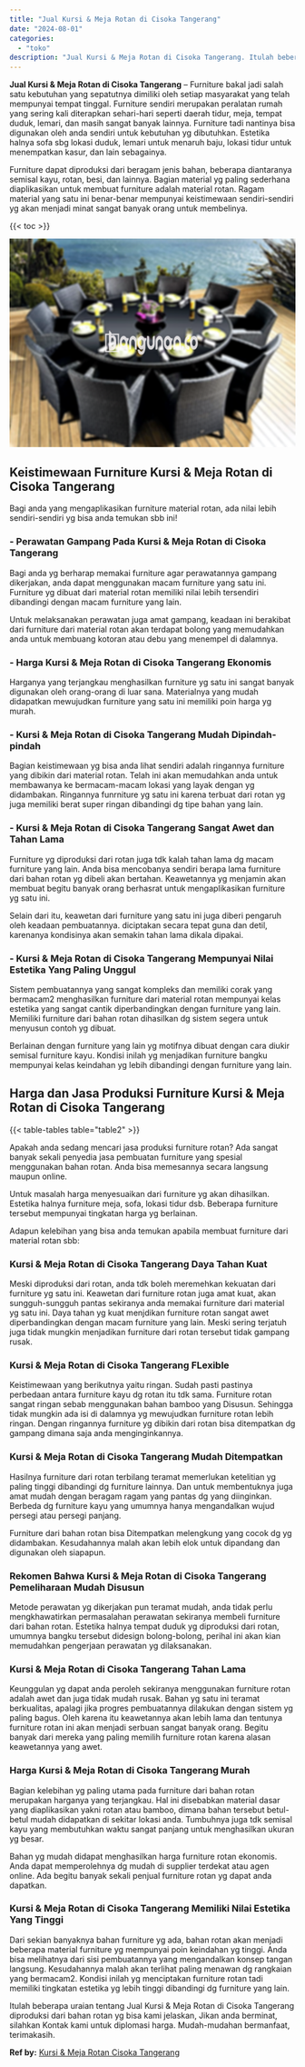 ```yaml
---
title: "Jual Kursi & Meja Rotan di Cisoka Tangerang"
date: "2024-08-01"
categories: 
  - "toko"
description: "Jual Kursi & Meja Rotan di Cisoka Tangerang. Itulah beberapa uraian tentang Jual Kursi & Meja Rotan di Cisoka Tangerang diproduksi dari bahan rotan yg bisa k..."
---
```


**Jual Kursi & Meja Rotan di Cisoka Tangerang** – Furniture bakal jadi salah satu kebutuhan yang sepatutnya dimiliki oleh setiap masyarakat yang telah mempunyai tempat tinggal. Furniture sendiri merupakan peralatan rumah yang sering kali diterapkan sehari-hari seperti daerah tidur, meja, tempat duduk, lemari, dan masih sangat banyak lainnya. Furniture tadi nantinya bisa digunakan oleh anda sendiri untuk kebutuhan yg dibutuhkan. Estetika halnya sofa sbg lokasi duduk, lemari untuk menaruh baju, lokasi tidur untuk menempatkan kasur, dan lain sebagainya.

Furniture dapat diproduksi dari beragam jenis bahan, beberapa diantaranya semisal kayu, rotan, besi, dan lainnya. Bagian material yg paling sederhana diaplikasikan untuk membuat furniture adalah material rotan. Ragam material yang satu ini benar-benar mempunyai keistimewaan sendiri-sendiri yg akan menjadi minat sangat banyak orang untuk membelinya.

{{< toc >}}

![Jual Kursi & Meja Rotan di Cisoka Tangerang](/images/kursi-meja-rotan-murah26.png)

## Keistimewaan Furniture Kursi & Meja Rotan di Cisoka Tangerang

Bagi anda yang mengaplikasikan furniture material rotan, ada nilai lebih sendiri-sendiri yg bisa anda temukan sbb ini!

### \- Perawatan Gampang Pada Kursi & Meja Rotan di Cisoka Tangerang

Bagi anda yg berharap memakai furniture agar perawatannya gampang dikerjakan, anda dapat menggunakan macam furniture yang satu ini. Furniture yg dibuat dari material rotan memiliki nilai lebih tersendiri dibandingi dengan macam furniture yang lain.

Untuk melaksanakan perawatan juga amat gampang, keadaan ini berakibat dari furniture dari material rotan akan terdapat bolong yang memudahkan anda untuk membuang kotoran atau debu yang menempel di dalamnya.

### \- Harga Kursi & Meja Rotan di Cisoka Tangerang Ekonomis

Harganya yang terjangkau menghasilkan furniture yg satu ini sangat banyak digunakan oleh orang-orang di luar sana. Materialnya yang mudah didapatkan mewujudkan furniture yang satu ini memiliki poin harga yg murah.

### \- Kursi & Meja Rotan di Cisoka Tangerang Mudah Dipindah-pindah

Bagian keistimewaan yg bisa anda lihat sendiri adalah ringannya furniture yang dibikin dari material rotan. Telah ini akan memudahkan anda untuk membawanya ke bermacam-macam lokasi yang layak dengan yg didambakan. Ringannya funrniture yg satu ini karena terbuat dari rotan yg juga memiliki berat super ringan dibandingi dg tipe bahan yang lain.

### \- Kursi & Meja Rotan di Cisoka Tangerang Sangat Awet dan Tahan Lama

Furniture yg diproduksi dari rotan juga tdk kalah tahan lama dg macam furniture yang lain. Anda bisa mencobanya sendiri berapa lama furniture dari bahan rotan yg dibeli akan bertahan. Keawetannya yg menjamin akan membuat begitu banyak orang berhasrat untuk mengaplikasikan furniture yg satu ini.

Selain dari itu, keawetan dari furniture yang satu ini juga diberi pengaruh oleh keadaan pembuatannya. diciptakan secara tepat guna dan detil, karenanya kondisinya akan semakin tahan lama dikala dipakai.

### \- Kursi & Meja Rotan di Cisoka Tangerang Mempunyai Nilai Estetika Yang Paling Unggul

Sistem pembuatannya yang sangat kompleks dan memiliki corak yang bermacam2 menghasilkan furniture dari material rotan mempunyai kelas estetika yang sangat cantik diperbandingkan dengan furniture yang lain. Memiliki furniture dari bahan rotan dihasilkan dg sistem segera untuk menyusun contoh yg dibuat.

Berlainan dengan furniture yang lain yg motifnya dibuat dengan cara diukir semisal furniture kayu. Kondisi inilah yg menjadikan furniture bangku mempunyai kelas keindahan yg lebih dibandingi dengan furniture yang lain.

## Harga dan Jasa Produksi Furniture Kursi & Meja Rotan di Cisoka Tangerang

{{< table-tables table="table2" >}}

Apakah anda sedang mencari jasa produksi furniture rotan? Ada sangat banyak sekali penyedia jasa pembuatan furniture yang spesial menggunakan bahan rotan. Anda bisa memesannya secara langsung maupun online.

Untuk masalah harga menyesuaikan dari furniture yg akan dihasilkan. Estetika halnya furniture meja, sofa, lokasi tidur dsb. Beberapa furniture tersebut mempunyai tingkatan harga yg berlainan.

Adapun kelebihan yang bisa anda temukan apabila membuat furniture dari material rotan sbb:

### Kursi & Meja Rotan di Cisoka Tangerang Daya Tahan Kuat

Meski diproduksi dari rotan, anda tdk boleh meremehkan kekuatan dari furniture yg satu ini. Keawetan dari furniture rotan juga amat kuat, akan sungguh-sungguh pantas sekiranya anda memakai furniture dari material yg satu ini. Daya tahan yg kuat menjdikan furniture rotan sangat awet diperbandingkan dengan macam furniture yang lain. Meski sering terjatuh juga tidak mungkin menjadikan furniture dari rotan tersebut tidak gampang rusak.

### Kursi & Meja Rotan di Cisoka Tangerang FLexible

Keistimewaan yang berikutnya yaitu ringan. Sudah pasti pastinya perbedaan antara furniture kayu dg rotan itu tdk sama. Furniture rotan sangat ringan sebab menggunakan bahan bamboo yang Disusun. Sehingga tidak mungkin ada isi di dalamnya yg mewujudkan furniture rotan lebih ringan. Dengan ringannya furniture yg dibikin dari rotan bisa ditempatkan dg gampang dimana saja anda menginginkannya.

### Kursi & Meja Rotan di Cisoka Tangerang Mudah Ditempatkan

Hasilnya furniture dari rotan terbilang teramat memerlukan ketelitian yg paling tinggi dibandingi dg furniture lainnya. Dan untuk membentuknya juga amat mudah dengan beragam ragam yang pantas dg yang diinginkan. Berbeda dg furniture kayu yang umumnya hanya mengandalkan wujud persegi atau persegi panjang.

Furniture dari bahan rotan bisa Ditempatkan melengkung yang cocok dg yg didambakan. Kesudahannya malah akan lebih elok untuk dipandang dan digunakan oleh siapapun.

### Rekomen Bahwa Kursi & Meja Rotan di Cisoka Tangerang Pemeliharaan Mudah Disusun

Metode perawatan yg dikerjakan pun teramat mudah, anda tidak perlu mengkhawatirkan permasalahan perawatan sekiranya membeli furniture dari bahan rotan. Estetika halnya tempat duduk yg diproduksi dari rotan, umumnya bangku tersebut didesign bolong-bolong, perihal ini akan kian memudahkan pengerjaan perawatan yg dilaksanakan.

### Kursi & Meja Rotan di Cisoka Tangerang Tahan Lama

Keunggulan yg dapat anda peroleh sekiranya menggunakan furniture rotan adalah awet dan juga tidak mudah rusak. Bahan yg satu ini teramat berkualitas, apalagi jika progres pembuatannya dilakukan dengan sistem yg paling bagus. Oleh karena itu keawetannya akan lebih lama dan tentunya furniture rotan ini akan menjadi serbuan sangat banyak orang. Begitu banyak dari mereka yang paling memilih furniture rotan karena alasan keawetannya yang awet.

### Harga Kursi & Meja Rotan di Cisoka Tangerang Murah

Bagian kelebihan yg paling utama pada furniture dari bahan rotan merupakan harganya yang terjangkau. Hal ini disebabkan material dasar yang diaplikasikan yakni rotan atau bamboo, dimana bahan tersebut betul-betul mudah didapatkan di sekitar lokasi anda. Tumbuhnya juga tdk semisal kayu yang membutuhkan waktu sangat panjang untuk menghasilkan ukuran yg besar.

Bahan yg mudah didapat menghasilkan harga furniture rotan ekonomis. Anda dapat memperolehnya dg mudah di supplier terdekat atau agen online. Ada begitu banyak sekali penjual furniture rotan yg dapat anda dapatkan.

### Kursi & Meja Rotan di Cisoka Tangerang Memiliki Nilai Estetika Yang Tinggi

Dari sekian banyaknya bahan furniture yg ada, bahan rotan akan menjadi beberapa material furniture yg mempunyai poin keindahan yg tinggi. Anda bisa melihatnya dari sisi pembuatannya yang mengandalkan konsep tangan langsung. Kesudahannya malah akan terlihat paling menawan dg rangkaian yang bermacam2. Kondisi inilah yg menciptakan furniture rotan tadi memiliki tingkatan estetika yg lebih tinggi dibandingi dg furniture yang lain.

Itulah beberapa uraian tentang Jual Kursi & Meja Rotan di Cisoka Tangerang diproduksi dari bahan rotan yg bisa kami jelaskan, Jikan anda berminat, silahkan Kontak kami untuk diplomasi harga. Mudah-mudahan bermanfaat, terimakasih.

**Ref by:** [Kursi & Meja Rotan Cisoka Tangerang](https://id.wikipedia.org/wiki/Kursi)
